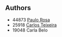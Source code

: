 ## Authors
- 44873 [Paulo Rosa](https://github.com/p4ulor)
- 25918 [Carlos Teixeira](https://github.com/cteixeira1972)
- 19048 Carla Belo